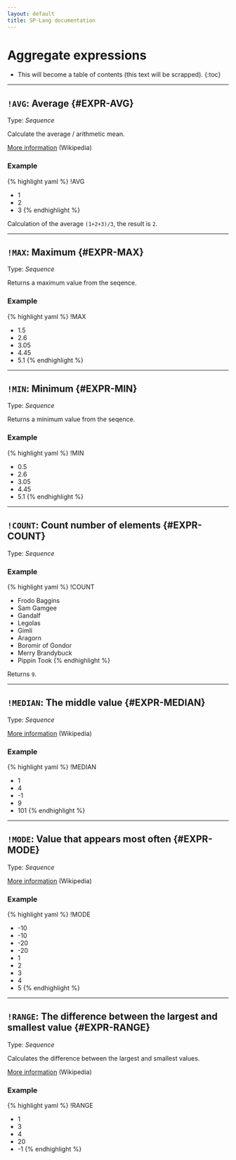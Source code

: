 ```yaml
---
layout: default
title: SP-Lang documentation
---
```


# Aggregate expressions

* This will become a table of contents (this text will be scrapped).
{:toc}

---

## `!AVG`: Average {#EXPR-AVG}

Type: _Sequence_

Calculate the average / arithmetic mean.

[More information](https://en.wikipedia.org/wiki/Arithmetic_mean) (Wikipedia)

### Example

{% highlight yaml %}
!AVG
- 1
- 2
- 3
{% endhighlight %}

Calculation of the average `(1+2+3)/3`,  the result is `2`.

---

## `!MAX`: Maximum {#EXPR-MAX}

Type: _Sequence_

Returns a maximum value from the seqence.


### Example

{% highlight yaml %}
!MAX
- 1.5
- 2.6
- 3.05
- 4.45
- 5.1
{% endhighlight %}


---

## `!MIN`: Minimum {#EXPR-MIN}

Type: _Sequence_

Returns a minimum value from the seqence.

### Example

{% highlight yaml %}
!MIN
- 0.5
- 2.6
- 3.05
- 4.45
- 5.1
{% endhighlight %}

---

## `!COUNT`: Count number of elements {#EXPR-COUNT}

Type: _Sequence_

### Example

{% highlight yaml %}
!COUNT
- Frodo Baggins
- Sam Gamgee
- Gandalf
- Legolas
- Gimli
- Aragorn
- Boromir of Gondor
- Merry Brandybuck
- Pippin Took
{% endhighlight %}

Returns `9`.

---

## `!MEDIAN`: The middle value {#EXPR-MEDIAN}

Type: _Sequence_

[More information](https://en.wikipedia.org/wiki/Median) (Wikipedia)


### Example

{% highlight yaml %}
!MEDIAN
- 1
- 4
- -1
- 9
- 101
{% endhighlight %}

---

## `!MODE`: Value that appears most often {#EXPR-MODE}

Type: _Sequence_

[More information](https://en.wikipedia.org/wiki/Mode_%28statistics%29) (Wikipedia)


### Example

{% highlight yaml %}
!MODE
- -10
- -10
- -20
- -20
- 1
- 2
- 3
- 4
- 5
{% endhighlight %}

---

## `!RANGE`: The difference between the largest and smallest value {#EXPR-RANGE}

Type: _Sequence_

Calculates the difference between the largest and smallest values.

[More information](https://en.wikipedia.org/wiki/Range_%28statistics%29) (Wikipedia)

### Example

{% highlight yaml %}
!RANGE
- 1
- 3
- 4
- 20
- -1
{% endhighlight %}
